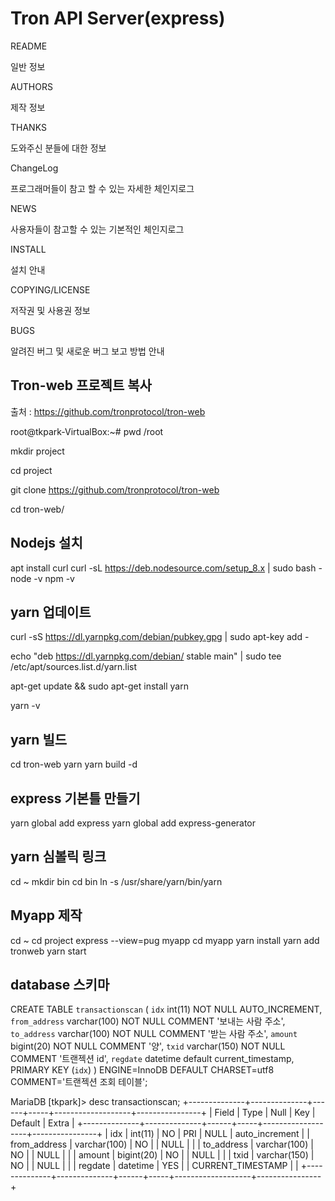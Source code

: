 # Tron API Server(express)



README

일반 정보

AUTHORS

제작 정보

THANKS	

도와주신 분들에 대한 정보

ChangeLog	

프로그래머들이 참고 할 수 있는 자세한 체인지로그

NEWS

사용자들이 참고할 수 있는 기본적인 체인지로그

INSTALL

설치 안내

COPYING/LICENSE

저작권 및 사용권 정보

BUGS

알려진 버그 및 새로운 버그 보고 방법 안내






Tron-web 프로젝트 복사
---------------------
출처 : https://github.com/tronprotocol/tron-web 


root@tkpark-VirtualBox:~# pwd
/root

mkdir project

cd project

git clone https://github.com/tronprotocol/tron-web

cd tron-web/

  
Nodejs 설치
-----------
apt install curl
curl -sL https://deb.nodesource.com/setup_8.x | sudo bash -
node -v
npm -v
 
yarn 업데이트
------------
curl -sS https://dl.yarnpkg.com/debian/pubkey.gpg | sudo apt-key add -

echo "deb https://dl.yarnpkg.com/debian/ stable main" | sudo tee /etc/apt/sources.list.d/yarn.list

apt-get update && sudo apt-get install yarn

yarn -v
 
yarn 빌드
------------
cd tron-web
yarn
yarn build -d
 
express 기본틀 만들기
--------------------------
yarn global add express 
yarn global add express-generator
 
yarn 심볼릭 링크
--------------------------
cd ~
mkdir bin
cd bin
ln -s /usr/share/yarn/bin/yarn
 
Myapp 제작
--------------------------
cd ~
cd project
express --view=pug myapp
cd myapp
yarn install
yarn add tronweb
yarn start

database 스키마
--------------------------

CREATE TABLE `transactionscan` (
  `idx` int(11) NOT NULL AUTO_INCREMENT,
  `from_address` varchar(100) NOT NULL COMMENT '보내는 사람 주소',
  `to_address` varchar(100) NOT NULL COMMENT '받는 사람  주소',
  `amount` bigint(20) NOT NULL COMMENT '양',
  `txid` varchar(150) NOT NULL COMMENT '트랜젝션 id',
  `regdate` datetime default current_timestamp,
  PRIMARY KEY (`idx`)
) ENGINE=InnoDB DEFAULT CHARSET=utf8 COMMENT='트랜젝션 조회 테이블';


MariaDB [tkpark]> desc transactionscan;
+--------------+--------------+------+-----+-------------------+----------------+
| Field        | Type         | Null | Key | Default           | Extra          |
+--------------+--------------+------+-----+-------------------+----------------+
| idx          | int(11)      | NO   | PRI | NULL              | auto_increment |
| from_address | varchar(100) | NO   |     | NULL              |                |
| to_address   | varchar(100) | NO   |     | NULL              |                |
| amount       | bigint(20)   | NO   |     | NULL              |                |
| txid         | varchar(150) | NO   |     | NULL              |                |
| regdate      | datetime     | YES  |     | CURRENT_TIMESTAMP |                |
+--------------+--------------+------+-----+-------------------+----------------+




